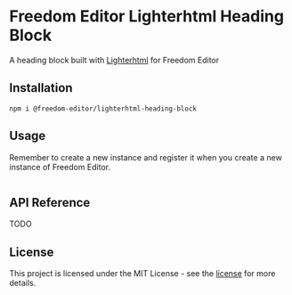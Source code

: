 # Freedom Editor Lighterhtml Heading Block

A heading block built with [Lighterhtml](https://github.com/WebReflection/lighterhtml) for Freedom Editor

## Installation

```
npm i @freedom-editor/lighterhtml-heading-block
```

## Usage

Remember to create a new instance and register it when you create a new instance of Freedom Editor.

```

```

## API Reference

TODO

## License

This project is licensed under the MIT License - see the [license](https://github.com/winston0410/freedom-editor/LICENSE.md) for more details.
